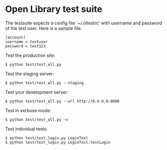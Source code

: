 # Open Library test suite

The testsuite expects a config file `~/.oltestrc' with username and password of the test user. Here is a sample file.

    [account]
    username = testuser
    password = test123

Test the production site:
    
    $ python test/test_all.py

Test the staging server:

    $ python test/test_all.py --staging

Test your development server:

    $ python test/test_all.py --url http://0.0.0.0:8080

Test in verbose mode:

    $ python test/test_all.py -v

Test individual tests:

    $ python test/test_login.py LoginTest
    $ python test/test_login.py LoginTest.testLogin

